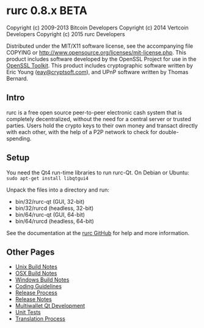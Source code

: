 rurc 0.8.x BETA
====================

Copyright (c) 2009-2013 Bitcoin Developers
Copyright (c) 2014 Vertcoin Developers
Copyright (c) 2015 rurc Developers

Distributed under the MIT/X11 software license, see the accompanying
file COPYING or http://www.opensource.org/licenses/mit-license.php.
This product includes software developed by the OpenSSL Project for use in the [OpenSSL Toolkit](http://www.openssl.org/). This product includes
cryptographic software written by Eric Young ([eay@cryptsoft.com](mailto:eay@cryptsoft.com)), and UPnP software written by Thomas Bernard.


Intro
---------------------
rurc is a free open source peer-to-peer electronic cash system that is
completely decentralized, without the need for a central server or trusted
parties.  Users hold the crypto keys to their own money and transact directly
with each other, with the help of a P2P network to check for double-spending.


Setup
---------------------
You need the Qt4 run-time libraries to run rurc-Qt. On Debian or Ubuntu:
	`sudo apt-get install libqtgui4`

Unpack the files into a directory and run:

- bin/32/rurc-qt (GUI, 32-bit)
- bin/32/rurcd (headless, 32-bit)
- bin/64/rurc-qt (GUI, 64-bit)
- bin/64/rurcd (headless, 64-bit)

See the documentation at the [rurc GitHub](https://github.org/rurc/rurc)
for help and more information.


Other Pages
---------------------
- [Unix Build Notes](build-unix.md)
- [OSX Build Notes](build-osx.md)
- [Windows Build Notes](build-msw.md)
- [Coding Guidelines](coding.md)
- [Release Process](release-process.md)
- [Release Notes](release-notes.md)
- [Multiwallet Qt Development](multiwallet-qt.md)
- [Unit Tests](unit-tests.md)
- [Translation Process](translation_process.md)
